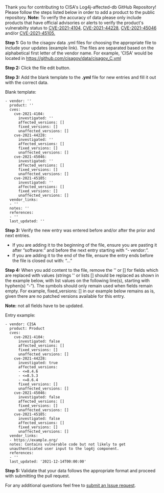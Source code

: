 
Thank you for contributing to CISA's Log4j-affected-db GitHub Repository! Please follow the steps listed below in order to add a product to the public repository. **Note:** To verify the accuracy of data please only include products that have official advisories or alerts to verify the product's vulnerabilty status to  [CVE-2021-4104](https://nvd.nist.gov/vuln/detail/cve-2021-4104), [CVE-2021-44228](https://nvd.nist.gov/vuln/detail/CVE-2021-44228), [CVE-2021-45046](https://nvd.nist.gov/vuln/detail/CVE-2021-45046) and/or [CVE-2021-45105.](https://nvd.nist.gov/vuln/detail/CVE-2021-45105?s=09)

**Step 1:** Go to the cisagov data .yml files for choosing the appropriate file to include your updates (example link). The files are separated based on the alphabetical first letter of the vendor name. For example, 'CISA' would be located in https://github.com/cisagov/data/cisagov_C.yml

**Step 2:** Click the file edit button.

**Step 3:** Add the blank template to the **.yml** file for new entries and fill it out with the correct data.  

Blank template:
```
- vendor: ''
  product: ''
  cves:
    cve-2021-4104:
      investigated: ''
      affected_versions: []
      fixed_versions: []
      unaffected_versions: []
    cve-2021-44228:
      investigated: ''
      affected_versions: []
      fixed_versions: []
      unaffected_versions: []
    cve-2021-45046:
      investigated: ''
      affected_versions: []
      fixed_versions: []
      unaffected_versions: []
    cve-2021-45105:
      investigated: ''
      affected_versions: []
      fixed_versions: []
      unaffected_versions: []
  vendor_links:
  - ''
  notes: ''
  references:
  - ''
  last_updated: ''
```
**Step 3:** Verify the new entry was entered before and/or after the prior and next entries.

   - If you are adding it to the beginning of the file, ensure you are pasting it after “software:” and before the next entry starting with “- vendor:”.
   -	If you are adding it to the end of the file, ensure the entry ends before the file is closed out with: “...”

**Step 4:** When you add content to the file, remove the '' or [] for fields which are replaced with values (strings '' or lists [] should be replaced as shown in the example below, with list values on the following line(s), starting with hyphen(s) “-”). The symbols should only remain used when fields remain empty. For example, fixed_versions: [] in our example below remains as is, given there are no patched versions available for this entry.

**Note:** not all fields have to be updated.

Entry example:
```
- vendor: CISA
  product: Product
  cves:
    cve-2021-4104:
      investigated: false
      affected_versions: []
      fixed_versions: []
      unaffected_versions: []
    cve-2021-44228:
      investigated: true
      affected_versions:
      - <=8.4.6
      - <=8.5.3
      - <=8.6.4
      fixed_versions: []
      unaffected_versions: []
    cve-2021-45046:
      investigated: false
      affected_versions: []
      fixed_versions: []
      unaffected_versions: []
    cve-2021-45105:
      investigated: false
      affected_versions: []
      fixed_versions: []
      unaffected_versions: []
  vendor_links:
  - https://example.org/
  notes: Contains vulnerable code but not likely to get
  unauthenticated user input to the log4j component.
  references:
  - ''
  last_updated: '2021-12-14T00:00:00'
```
**Step 5:** Validate that your data follows the appropriate format and proceed with submitting the pull request. 

For any additional questions feel free to [submit an Issue request](https://github.com/cisagov/log4j-affected-db/issues).
